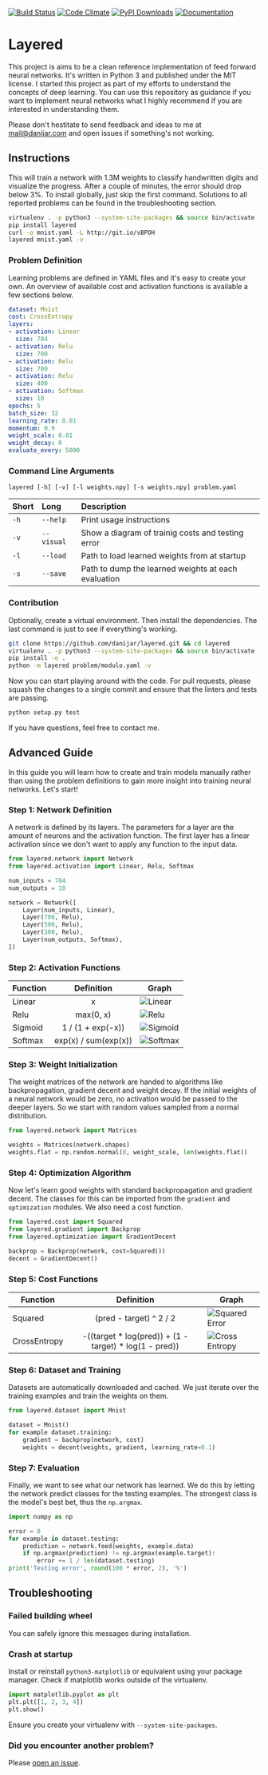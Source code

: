 [![Build Status][1]][2]
[![Code Climate][3]][4]
[![PyPI Downloads][5]][6]
[![Documentation][7]][8]

[1]: https://travis-ci.org/danijar/layered.svg?branch=master
[2]: https://travis-ci.org/danijar/layered
[3]: https://codeclimate.com/github/danijar/layered/badges/gpa.svg
[4]: https://codeclimate.com/github/danijar/layered
[5]: https://img.shields.io/pypi/dw/layered.svg
[6]: https://pypi.python.org/pypi/layered
[7]: https://readthedocs.org/projects/pip/badge/
[8]: https://layered.readthedocs.org/en/latest/

Layered
=======

This project is aims to be a clean reference implementation of feed forward
neural networks. It's written in Python 3 and published under the MIT license.
I started this project as part of my efforts to understand the concepts of deep
learning. You can use this repository as guidance if you want to implement
neural networks what I highly recommend if you are interested in understanding
them.

Please don't hestitate to send feedback and ideas to me at mail@danijar.com and
open issues if something's not working.

Instructions
------------

This will train a network with 1.3M weights to classify handwritten digits and
visualize the progress. After a couple of minutes, the error should drop below
3%. To install globally, just skip the first command. Solutions to all reported
problems can be found in the troubleshooting section.

```bash
virtualenv . -p python3 --system-site-packages && source bin/activate
pip install layered
curl -o mnist.yaml -L http://git.io/vBPOH
layered mnist.yaml -v
```

### Problem Definition

Learning problems are defined in YAML files and it's easy to create your own.
An overview of available cost and activation functions is available a few
sections below.

```yaml
dataset: Mnist
cost: CrossEntropy
layers:
- activation: Linear
  size: 784
- activation: Relu
  size: 700
- activation: Relu
  size: 700
- activation: Relu
  size: 400
- activation: Softmax
  size: 10
epochs: 5
batch_size: 32
learning_rate: 0.01
momentum: 0.9
weight_scale: 0.01
weight_decay: 0
evaluate_every: 5000
```

### Command Line Arguments

```
layered [-h] [-v] [-l weights.npy] [-s weights.npy] problem.yaml
```

| Short | Long | Description |
| :---- | :--- | :---------- |
| `-h` | `--help` | Print usage instructions |
| `-v` | `--visual` | Show a diagram of trainig costs and testing error |
| `-l` | `--load` | Path to load learned weights from at startup |
| `-s` | `--save` | Path to dump the learned weights at each evaluation |

### Contribution

Optionally, create a virtual environment. Then install the dependencies. The
last command is just to see if everything's working.

```bash
git clone https://github.com/danijar/layered.git && cd layered
virtualenv . -p python3 --system-site-packages && source bin/activate
pip install -e .
python -m layered problem/modulo.yaml -v
```

Now you can start playing around with the code. For pull requests, please
squash the changes to a single commit and ensure that the linters and tests are
passing.

```bash
python setup.py test
```

If you have questions, feel free to contact me.

Advanced Guide
--------------

In this guide you will learn how to create and train models manually rather
than using the problem definitions to gain more insight into training neural
networks. Let's start!

### Step 1: Network Definition

A network is defined by its layers. The parameters for a layer are the amount
of neurons and the activation function. The first layer has a linear activation
since we don't want to apply any function to the input data.

```python
from layered.network import Network
from layered.activation import Linear, Relu, Softmax

num_inputs = 784
num_outputs = 10

network = Network([
    Layer(num_inputs, Linear),
    Layer(700, Relu),
    Layer(500, Relu),
    Layer(300, Relu),
    Layer(num_outputs, Softmax),
])
```

### Step 2: Activation Functions

| Function | Definition | Graph |
| -------- | :--------: | ----- |
| Linear | x | ![Linear](image/linear.png) |
| Relu | max(0, x) | ![Relu](image/relu.png) |
| Sigmoid | 1 / (1 + exp(-x)) | ![Sigmoid](image/sigmoid.png) |
| Softmax | exp(x) / sum(exp(x)) | ![Softmax](image/softmax.png) |

### Step 3: Weight Initialization

The weight matrices of the network are handed to algorithms like
backpropagation, gradient decent and weight decay. If the initial weights of a
neural network would be zero, no activation would be passed to the deeper
layers. So we start with random values sampled from a normal distribution.

```python
from layered.network import Matrices

weights = Matrices(network.shapes)
weights.flat = np.random.normal(0, weight_scale, len(weights.flat))
```

### Step 4: Optimization Algorithm

Now let's learn good weights with standard backpropagation and gradient decent.
The classes for this can be imported from the `gradient` and `optimization`
modules. We also need a cost function.

```python
from layered.cost import Squared
from layered.gradient import Backprop
from layered.optimization import GradientDecent

backprop = Backprop(network, cost=Squared())
decent = GradientDecent()
```

### Step 5: Cost Functions

| Function | Definition | Graph |
| -------- | :--------: | ----- |
| Squared | (pred - target) ^ 2 / 2 | ![Squared Error](image/squared-error.png) |
| CrossEntropy | -((target * log(pred)) + (1 - target) * log(1 - pred)) | ![Cross Entropy](image/cross-entropy.png) |

### Step 6: Dataset and Training

Datasets are automatically downloaded and cached. We just iterate over the
training examples and train the weights on them.

```python
from layered.dataset import Mnist

dataset = Mnist()
for example dataset.training:
    gradient = backprop(network, cost)
    weights = decent(weights, gradient, learning_rate=0.1)
```

### Step 7: Evaluation

Finally, we want to see what our network has learned. We do this by letting the
network predict classes for the testing examples. The strongest class is the
model's best bet, thus the `np.argmax`.

```python
import numpy as np

error = 0
for example in dataset.testing:
    prediction = network.feed(weights, example.data)
    if np.argmax(prediction) != np.argmax(example.target):
        error += 1 / len(dataset.testing)
print('Testing error', round(100 * error, 2), '%')
```

Troubleshooting
---------------

### Failed building wheel

You can safely ignore this messages during installation.

### Crash at startup

Install or reinstall `python3-matplotlib` or equivalent using your package
manager. Check if matplotlib works outside of the virtualenv.

```python
import matplotlib.pyplot as plt
plt.plt([1, 2, 3, 4])
plt.show()
```

Ensure you create your virtualenv with `--system-site-packages`.

### Did you encounter another problem?

Please [open an issue][10].

[10]: https://github.com/danijar/layered/issues
